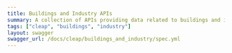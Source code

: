 ```yaml
---
title: Buildings and Industry APIs
summary: A collection of APIs providing data related to buildings and industry including rooftop photovoltaic potential; building stock; and commercial and industrial activities.
tags: ["cleap", "buildings", "industry"]
layout: swagger
swagger_url: /docs/cleap/buildings_and_industry/spec.yml
---
```

